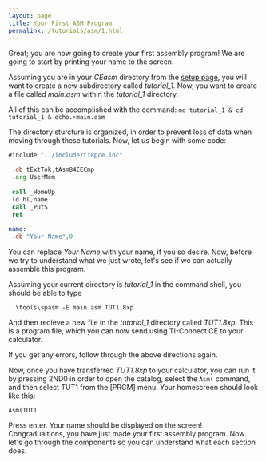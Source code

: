 ```yaml
---
layout: page
title: Your First ASM Program
permalink: /tutorials/asm/1.html
---
```


Great; you are now going to create your first assembly program! We are going to start by printing your name to the screen.

Assuming you are in your *CEasm* directory from the [setup page]({site.basurl}/setup), you will want to create a new subdirectory called *tutorial_1*. Now, you want to create a file called *main.asm* within the *tutorial_1* directory.

All of this can be accomplished with the command: ```md tutorial_1 & cd tutorial_1 & echo.>main.asm```

The directory sturcture is organized, in order to prevent loss of data when moving through these tutorials. Now, let us begin with some code:

```asm
#include "../include/ti8pce.inc"

 .db tExtTok,tAsm84CECmp
 .org UserMem
 
 call _HomeUp
 ld hl,name
 call _PutS
 ret
 
name:
 .db "Your Name",0
```

You can replace *Your Name* with your name, if you so desire. Now, before we try to understand what we just wrote, let's see if we can actually assemble this program.

Assuming your current directory is *tutorial_1* in the command shell, you should be able to type

```
..\tools\spasm -E main.asm TUT1.8xp
```

And then recieve a new file in the *tutorial_1* directory called *TUT1.8xp*. This is a program file, which you can now send using TI-Connect CE to your calculator.

If you get any errors, follow through the above directions again.

Now, once you have transferred *TUT1.8xp* to your calculator, you can run it by pressing <span class='calcButton'>2ND</span><span class='calcButton'>0</span> in order to open the catalog, select the `Asm(` command, and then select TUT1 from the [PRGM] menu. Your homescreen should look like this:

```
Asm(TUT1
```

Press enter. Your name should be displayed on the screen! Congradualtions, you have just made your first assembly program. Now let's go through the components so you can understand what each section does.
